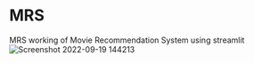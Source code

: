 # MRS
MRS
working of Movie Recommendation System using streamlit 
![Screenshot 2022-09-19 144213](https://user-images.githubusercontent.com/96304501/190986140-d17b5224-e78b-421e-be00-f04cfbdeead8.jpg)
